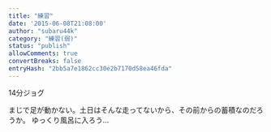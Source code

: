 ```yaml
---
title: "練習"
date: '2015-06-08T21:08:00'
author: "subaru44k"
category: "練習(弱)"
status: "publish"
allowComments: true
convertBreaks: false
entryHash: "2bb5a7e1862cc30e2b7170d58ea46fda"
---
```

14分ジョグ

まじで足が動かない。土日はそんな走ってないから、その前からの蓄積なのだろうか。
ゆっくり風呂に入ろう…
